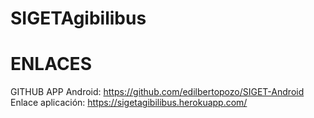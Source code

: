 # SIGETAgibilibus


# ENLACES
GITHUB APP Android: https://github.com/edilbertopozo/SIGET-Android
Enlace aplicación: https://sigetagibilibus.herokuapp.com/
